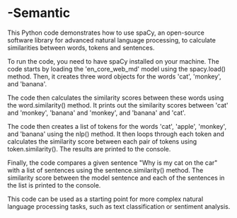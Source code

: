 # -Semantic

This Python code demonstrates how to use spaCy, an open-source software library for advanced natural language processing, to calculate similarities between words, tokens and sentences.

To run the code, you need to have spaCy installed on your machine. The code starts by loading the 'en_core_web_md' model using the spacy.load() method. Then, it creates three word objects for the words 'cat', 'monkey', and 'banana'.

The code then calculates the similarity scores between these words using the word.similarity() method. It prints out the similarity scores between 'cat' and 'monkey', 'banana' and 'monkey', and 'banana' and 'cat'.

The code then creates a list of tokens for the words 'cat', 'apple', 'monkey', and 'banana' using the nlp() method. It then loops through each token and calculates the similarity score between each pair of tokens using token.similarity(). The results are printed to the console.

Finally, the code compares a given sentence "Why is my cat on the car" with a list of sentences using the sentence.similarity() method. The similarity score between the model sentence and each of the sentences in the list is printed to the console.

This code can be used as a starting point for more complex natural language processing tasks, such as text classification or sentiment analysis.
